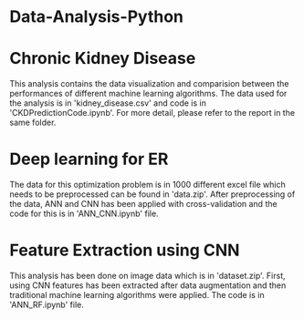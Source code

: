 # Data-Analysis-Python

# Chronic Kidney Disease
This analysis contains the data visualization and comparision between the performances of different machine learning algorithms. The data used for the analysis is in 'kidney_disease.csv' and code is in 'CKDPredictionCode.ipynb'. For more detail, please refer to the report in the same folder.

# Deep learning for ER
The data for this optimization problem is in 1000 different excel file which needs to be preprocessed can be found in 'data.zip'. After preprocessing of the data, ANN and CNN has been applied with cross-validation and the code for this is in 'ANN_CNN.ipynb' file.

# Feature Extraction using CNN
This analysis has been done on image data which is in 'dataset.zip'. First, using CNN features has been extracted after data augmentation and then traditional machine learning algorithms were applied. The code is in 'ANN_RF.ipynb' file.
